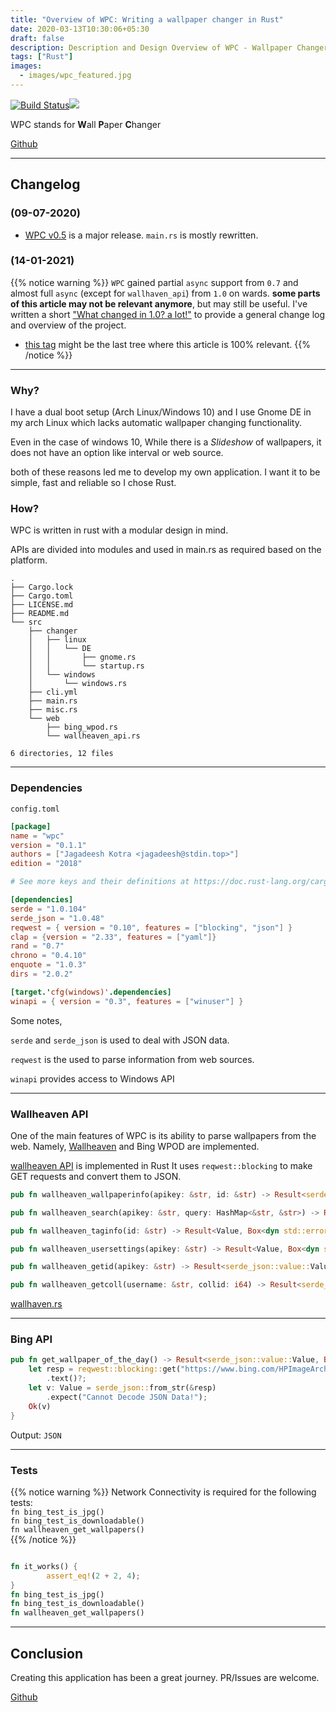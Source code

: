 ```yaml
---
title: "Overview of WPC: Writing a wallpaper changer in Rust"
date: 2020-03-13T10:30:06+05:30
draft: false
description: Description and Design Overview of WPC - Wallpaper Changer
tags: ["Rust"]
images:
  - images/wpc_featured.jpg
---
```

[![Build Status](https://travis-ci.org/jkotra/wpc.svg?branch=master)](https://travis-ci.org/jkotra/wpc)![](https://img.shields.io/github/languages/code-size/jkotra/wpc)

WPC stands for **W**all **P**aper **C**hanger

[Github](https://github.com/jkotra/wpc)

---

## Changelog

### (09-07-2020)
- [WPC v0.5](https://github.com/jkotra/wpc/releases/tag/0.5) is a major release.  `main.rs` is mostly rewritten.

### (14-01-2021)
{{% notice warning %}}
`WPC` gained partial `async` support from `0.7` and almost full `async` (except for `wallhaven_api`) from `1.0` on wards. **some parts of this article may not be relevant anymore**, but may still be useful. I've written a short ["What changed in 1.0? a lot!"](/posts/what-changed-in-wpc-1.0-a-lot/) to provide a general change log and overview of the project.

- [this tag](https://github.com/jkotra/wpc/tree/0.1.4) might be the last tree where this article is 100% relevant.
{{% /notice %}}

---

### Why?

I have a dual boot setup (Arch Linux/Windows 10) and I use Gnome DE in my arch Linux which lacks automatic wallpaper changing functionality.

Even in the case of windows 10, While there is a *Slideshow* of wallpapers, it does not have an option like interval or web source.

both of these reasons led me to develop my own application. I want it to be simple, fast and reliable so I chose Rust.

### How?

WPC is written in rust with a modular design in mind.

APIs are divided into modules and used in main.rs as required based on the platform.

```
.
├── Cargo.lock
├── Cargo.toml
├── LICENSE.md
├── README.md
└── src
    ├── changer
    │   ├── linux
    │   │   └── DE
    │   │       ├── gnome.rs
    │   │       └── startup.rs
    │   └── windows
    │       └── windows.rs
    ├── cli.yml
    ├── main.rs
    ├── misc.rs
    └── web
        ├── bing_wpod.rs
        └── wallheaven_api.rs

6 directories, 12 files

```

---

### Dependencies

`config.toml`

```toml
[package]
name = "wpc"
version = "0.1.1"
authors = ["Jagadeesh Kotra <jagadeesh@stdin.top>"]
edition = "2018"

# See more keys and their definitions at https://doc.rust-lang.org/cargo/reference/manifest.html

[dependencies]
serde = "1.0.104"
serde_json = "1.0.48"
reqwest = { version = "0.10", features = ["blocking", "json"] }
clap = {version = "2.33", features = ["yaml"]}
rand = "0.7"
chrono = "0.4.10"
enquote = "1.0.3"
dirs = "2.0.2"

[target.'cfg(windows)'.dependencies]
winapi = { version = "0.3", features = ["winuser"] }
```

Some notes,

`serde` and `serde_json` is used to deal with JSON data.

`reqwest` is the used to parse information from web sources.

`winapi` provides access to Windows API


---

### Wallheaven API

One of the main features of WPC is its ability to parse wallpapers from the web. Namely, [Wallheaven](https://wallhaven.cc/) and Bing WPOD are implemented.

[wallheaven API](https://wallhaven.cc/help/api) is implemented in Rust 
It uses `reqwest::blocking` to make GET requests and convert them to JSON.

```rust
pub fn wallheaven_wallpaperinfo(apikey: &str, id: &str) -> Result<serde_json::value::Value, Box<dyn std::error::Error>> 

pub fn wallheaven_search(apikey: &str, query: HashMap<&str, &str>) -> Result<Value, Box<dyn std::error::Error>>

pub fn wallheaven_taginfo(id: &str) -> Result<Value, Box<dyn std::error::Error>>

pub fn wallheaven_usersettings(apikey: &str) -> Result<Value, Box<dyn std::error::Error>>

pub fn wallheaven_getid(apikey: &str) -> Result<serde_json::value::Value, Box<dyn std::error::Error>>

pub fn wallheaven_getcoll(username: &str, collid: i64) -> Result<serde_json::value::Value, Box<dyn std::error::Error>>

```

[wallhaven.rs](https://github.com/jkotra/wpc/blob/master/src/web/wallheaven_api.rs)

---

### Bing API

```rust
pub fn get_wallpaper_of_the_day() -> Result<serde_json::value::Value, Box<dyn std::error::Error>> {
    let resp = reqwest::blocking::get("https://www.bing.com/HPImageArchive.aspx?format=js&idx=0&n=1&mkt=en-US").expect("Unable to make GET request!")
        .text()?;
    let v: Value = serde_json::from_str(&resp)
        .expect("Cannot Decode JSON Data!");
    Ok(v)
}
```

Output: `JSON`

---


### Tests

{{% notice warning %}}
Network Connectivity is required for the following tests:
<br>
`fn bing_test_is_jpg()`
<br>
`fn bing_test_is_downloadable()`
<br>
`fn wallheaven_get_wallpapers()`
<br>
{{% /notice %}}


```rust

fn it_works() {
        assert_eq!(2 + 2, 4);
}
fn bing_test_is_jpg() 
fn bing_test_is_downloadable() 
fn wallheaven_get_wallpapers()

```

---

## Conclusion

Creating this application has been a great journey. PR/Issues are welcome.

[Github](https://github.com/jkotra/wpc)
